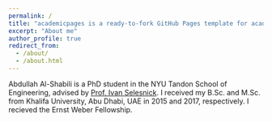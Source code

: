 ```yaml
---
permalink: /
title: "academicpages is a ready-to-fork GitHub Pages template for academic personal websites"
excerpt: "About me"
author_profile: true
redirect_from: 
  - /about/
  - /about.html
---
```


Abdullah Al-Shabili is a PhD student in the NYU Tandon School of Engineering, advised by [Prof. Ivan Selesnick](https://eeweb.engineering.nyu.edu/iselesni/). 
I received my B.Sc. and M.Sc. from Khalifa University, Abu Dhabi, UAE in 2015 and 2017, respectively. I recieved the Ernst Weber Fellowship.

